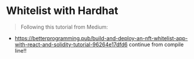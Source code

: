 # Whitelist with Hardhat

>Following this tutorial from Medium: 
* https://betterprogramming.pub/build-and-deploy-an-nft-whitelist-app-with-react-and-solidity-tutorial-96264e17dfd6
continue from compile line!!
